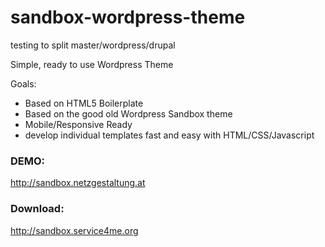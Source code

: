 sandbox-wordpress-theme
=======================

testing to split master/wordpress/drupal

Simple, ready to use Wordpress Theme

Goals:

- Based on HTML5 Boilerplate
- Based on the good old Wordpress Sandbox theme
- Mobile/Responsive Ready
- develop individual templates fast and easy with HTML/CSS/Javascript

### DEMO:
http://sandbox.netzgestaltung.at

### Download:
http://sandbox.service4me.org
